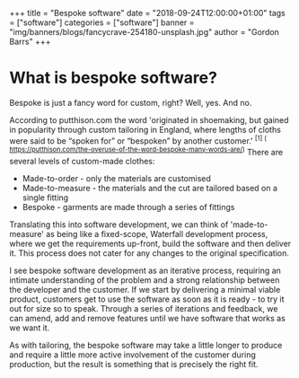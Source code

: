 +++
title = "Bespoke software"
date = "2018-09-24T12:00:00+01:00"
tags = ["software"]
categories = ["software"]
banner = "img/banners/blogs/fancycrave-254180-unsplash.jpg"
author = "Gordon Barrs"
+++
# What is bespoke software?

Bespoke is just a fancy word for custom, right? Well, yes. And no.

According to putthison.com the word 'originated in shoemaking, but gained in popularity through custom tailoring in England, where lengths of cloths were said to be “spoken for” or “bespoken” by another customer.' <sup>[1] ( https://putthison.com/the-overuse-of-the-word-bespoke-many-words-are/)</sup>  There are several levels of custom-made clothes:
 
- Made-to-order - only the materials are customised
- Made-to-measure - the materials and the cut are tailored based on a single fitting
- Bespoke - garments are made through a series of fittings

Translating this into software development, we can think of 'made-to-measure' as being like a fixed-scope, Waterfall development process, where we get the requirements up-front, build the software and then deliver it.  This process does not cater for any changes to the original specification. 

I see bespoke software development as an iterative process, requiring an intimate understanding of the problem and a strong relationship between the developer and the customer. If we start by delivering a minimal viable product, customers get to use the software as soon as it is ready - to try it out for size so to speak.  Through a series of iterations and feedback, we can amend, add and remove features until we have software that works as we want it. 

As with tailoring, the bespoke software may take a little longer to produce and require a little more active involvement of the customer during production, but the result is something that is precisely the right fit.
